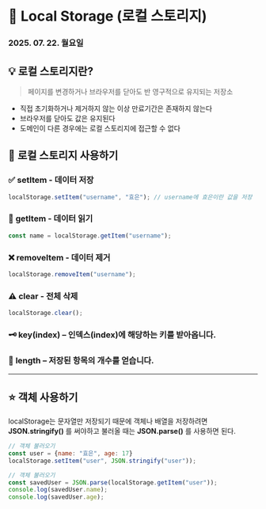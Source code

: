 # 📌 Local Storage (로컬 스토리지)
### 2025. 07. 22. 월요일

## 💡 로컬 스토리지란?
> 페이지를 변경하거나 브라우저를 닫아도 반 영구적으로 유지되는 저장소
- 직접 초기화하거나 제거하지 않는 이상 만료기간은 존재하지 않는다
- 브라우저를 닫아도 값은 유지된다
- 도메인이 다른 경우에는 로컬 스토리지에 접근할 수 없다

## 💪 로컬 스토리지 사용하기
### ✅ __setItem__ - 데이터 저장 
``` javascript 
localStorage.setItem("username", "효은"); // username에 효은이란 값을 저장 
```

### 📖 __getItem__ - 데이터 읽기
``` javascript 
const name = localStorage.getItem("username"); 
```

### ❌ __removeItem__ - 데이터 제거
``` javascript
localStorage.removeItem("username");
```

### ⚠️ __clear__ - 전체 삭제
``` javascript
localStorage.clear();
```
### 🗝️ __key(index)__ – 인덱스(index)에 해당하는 키를 받아옵니다.
### 💠 __length__ – 저장된 항목의 개수를 얻습니다.
***
## ⭐ 객체 사용하기
localStorage는 문자열만 저장되기 때문에
객체나 배열을 저장하려면 __JSON.stringify()__ 를 써야하고
불러올 때는 __JSON.parse()__ 를 사용하면 된다.

``` javascript
// 객체 불러오기
const user = {name: "효은", age: 17}
localStorage.setItem("user", JSON.stringify("user"));

// 객체 불러오기
const savedUser = JSON.parse(localStorage.getItem("user"));
console.log(savedUser.name);
console.log(savedUser.age);
```
